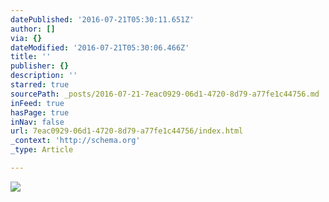 ```yaml
---
datePublished: '2016-07-21T05:30:11.651Z'
author: []
via: {}
dateModified: '2016-07-21T05:30:06.466Z'
title: ''
publisher: {}
description: ''
starred: true
sourcePath: _posts/2016-07-21-7eac0929-06d1-4720-8d79-a77fe1c44756.md
inFeed: true
hasPage: true
inNav: false
url: 7eac0929-06d1-4720-8d79-a77fe1c44756/index.html
_context: 'http://schema.org'
_type: Article

---
```

![](https://the-grid-user-content.s3-us-west-2.amazonaws.com/d0205e63-8877-4c94-a97b-ed385a10cc00.tiff)